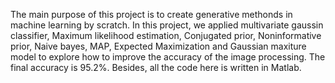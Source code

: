 The main purpose of this project is to create generative methonds in machine learning by scratch.
In this project, we applied multivariate gaussin classifier, Maximum likelihood estimation, Conjugated prior, Noninformative prior,  Naive bayes, MAP, 
Expected Maximization and Gaussian maxiture model to explore how to improve the accuracy of the image processing. The final accuracy is 95.2%. Besides, all the 
code here is written in Matlab.     
